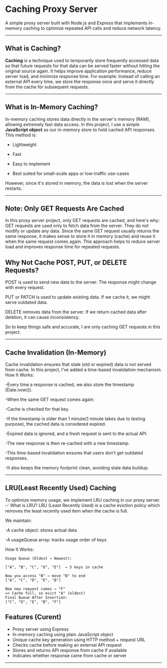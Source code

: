# Caching Proxy Server
A simple proxy server built with Node.js and Express that implements in-memory caching to optimize repeated API calls and reduce network latency.

---
## What is Caching?
**Caching** is a technique used to temporarily store frequently accessed data so that future requests for that data can be served faster without hitting the original source again.
It helps improve application performance, reduce server load, and minimize response time.
For example: Instead of calling an external API every time, we store the response once and serve it directly from the cache for subsequent requests.

---
## What is In-Memory Caching?
In-memory caching stores data directly in the server's memory (RAM), allowing extremely fast data access. In this project, I use a simple **JavaScript object** as our in-memory store to hold cached API responses.
This method is:

- Lightweight
  
- Fast
  
- Easy to implement
  
- Best suited for small-scale apps or low-traffic use-cases
  
However, since it's stored in memory, the data is lost when the server restarts.

---
## Note: Only GET Requests Are Cached
In this proxy server project, only GET requests are cached, and here's why:
GET requests are used only to fetch data from the server. They do not modify or update any data.
Since the same GET request usually returns the same response, it makes sense to store it in memory (cache) and reuse it when the same request comes again.
This approach helps to reduce server load and improves response time for repeated requests.
## Why Not Cache POST, PUT, or DELETE Requests?
POST is used to send new data to the server. The response might change with every request.

PUT or PATCH is used to update existing data. If we cache it, we might serve outdated data.

DELETE removes data from the server. If we return cached data after deletion, it can cause inconsistency.

So to keep things safe and accurate, I are only caching GET requests in this project.

---
## Cache Invalidation (In-Memory)
Cache invalidation ensures that stale (old or expired) data is not served from cache. In this project, I’ve added a time-based invalidation mechanism.
How It Works:

-Every time a response is cached, we also store the timestamp (Date.now()).

-When the same GET request comes again:

-Cache is checked for that key.

-If the timestamp is older than 1 minute(1 minute takes due to testing purpose), the cached data is considered expired.

-Expired data is ignored, and a fresh request is sent to the actual API.

-The new response is then re-cached with a new timestamp.

-This time-based invalidation ensures that users don’t get outdated responses.

-It also keeps the memory footprint clean, avoiding stale data buildup.

---

## LRU(Least Recently Used) Caching
To optimize memory usage, we implement LRU caching in our proxy server.
✅ What is LRU?
LRU (Least Recently Used) is a cache eviction policy which removes the least recently used item when the cache is full.

We maintain:

-A cache object: stores actual data

-A usageQueue array: tracks usage order of keys

How It Works:
```
Usage Queue (Oldest → Newest):

["A", "B", "C", "D", "E"]  ← 5 keys in cache

Now you access "B" → move "B" to end
["A", "C", "D", "E", "B"]

Now new request comes → "F"
=> Cache full, so evict "A" (oldest)
Final Queue After Insertion:
["C", "D", "E", "B", "F"]
```


## Features (Curent)

-  Proxy server using Express
-  In-memory caching using plain JavaScript object
-  Unique cache key generation using HTTP method + request URL
-  Checks cache before making an external API request
-  Stores and returns API response from cache if available
-  Indicates whether response came from cache or server
---

